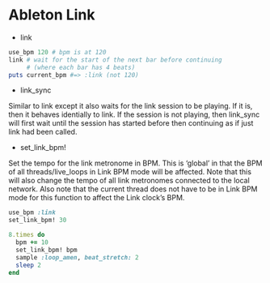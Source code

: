 # Ableton Link

* link

```ruby
use_bpm 120 # bpm is at 120
link # wait for the start of the next bar before continuing
     # (where each bar has 4 beats)
puts current_bpm #=> :link (not 120)
```

* link_sync

Similar to link except it also waits for the link session to be playing. If it is, then it behaves identially to link. If the session is not playing, then link_sync will first wait until the session has started before then continuing as if just link had been called. 

* set_link_bpm!  

Set the tempo for the link metronome in BPM. This is ‘global’ in that the BPM of all threads/live_loops in Link BPM mode will be affected. Note that this will also change the tempo of all link metronomes connected to the local network. Also note that the current thread does not have to be in Link BPM mode for this function to affect the Link clock’s BPM. 

```ruby
use_bpm :link                                
set_link_bpm! 30                             

8.times do
  bpm += 10
  set_link_bpm! bpm                          
  sample :loop_amen, beat_stretch: 2
  sleep 2
end
```